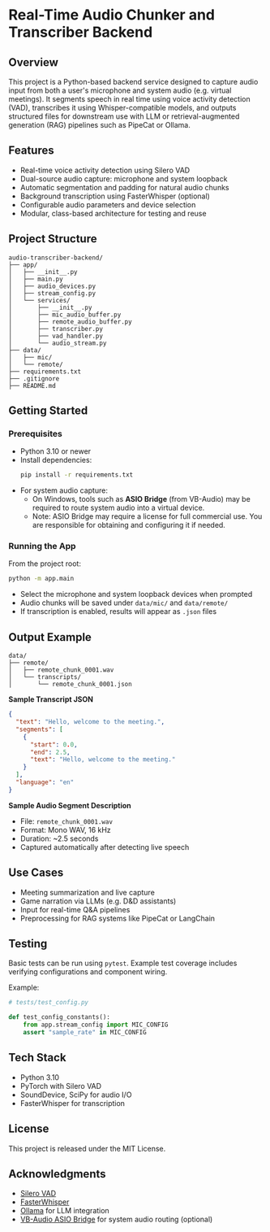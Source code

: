 # Real-Time Audio Chunker and Transcriber Backend

## Overview

This project is a Python-based backend service designed to capture audio input from both a user's microphone and system audio (e.g. virtual meetings). It segments speech in real time using voice activity detection (VAD), transcribes it using Whisper-compatible models, and outputs structured files for downstream use with LLM or retrieval-augmented generation (RAG) pipelines such as PipeCat or Ollama.

## Features

- Real-time voice activity detection using Silero VAD
- Dual-source audio capture: microphone and system loopback
- Automatic segmentation and padding for natural audio chunks
- Background transcription using FasterWhisper (optional)
- Configurable audio parameters and device selection
- Modular, class-based architecture for testing and reuse

## Project Structure

```
audio-transcriber-backend/
├── app/
│   ├── __init__.py
│   ├── main.py
│   ├── audio_devices.py
│   ├── stream_config.py
│   └── services/
│       ├── __init__.py
│       ├── mic_audio_buffer.py
│       ├── remote_audio_buffer.py
│       ├── transcriber.py
│       ├── vad_handler.py
│       └── audio_stream.py
├── data/
│   ├── mic/
│   └── remote/
├── requirements.txt
├── .gitignore
├── README.md
```

## Getting Started

### Prerequisites

- Python 3.10 or newer
- Install dependencies:
  ```bash
  pip install -r requirements.txt
  ```
- For system audio capture:
  - On Windows, tools such as **ASIO Bridge** (from VB-Audio) may be required to route system audio into a virtual device.
  - Note: ASIO Bridge may require a license for full commercial use. You are responsible for obtaining and configuring it if needed.

### Running the App

From the project root:

```bash
python -m app.main
```

- Select the microphone and system loopback devices when prompted
- Audio chunks will be saved under `data/mic/` and `data/remote/`
- If transcription is enabled, results will appear as `.json` files

## Output Example

```text
data/
├── remote/
│   ├── remote_chunk_0001.wav
│   └── transcripts/
│       └── remote_chunk_0001.json
```

**Sample Transcript JSON**

```json
{
  "text": "Hello, welcome to the meeting.",
  "segments": [
    {
      "start": 0.0,
      "end": 2.5,
      "text": "Hello, welcome to the meeting."
    }
  ],
  "language": "en"
}
```

**Sample Audio Segment Description**

- File: `remote_chunk_0001.wav`
- Format: Mono WAV, 16 kHz
- Duration: \~2.5 seconds
- Captured automatically after detecting live speech

## Use Cases

- Meeting summarization and live capture
- Game narration via LLMs (e.g. D&D assistants)
- Input for real-time Q&A pipelines
- Preprocessing for RAG systems like PipeCat or LangChain

## Testing

Basic tests can be run using `pytest`. Example test coverage includes verifying configurations and component wiring.

Example:

```python
# tests/test_config.py

def test_config_constants():
    from app.stream_config import MIC_CONFIG
    assert "sample_rate" in MIC_CONFIG
```

## Tech Stack

- Python 3.10
- PyTorch with Silero VAD
- SoundDevice, SciPy for audio I/O
- FasterWhisper for transcription

## License

This project is released under the MIT License.

## Acknowledgments

- [Silero VAD](https://github.com/snakers4/silero-vad)
- [FasterWhisper](https://github.com/guillaumekln/faster-whisper)
- [Ollama](https://ollama.ai/) for LLM integration
- [VB-Audio ASIO Bridge](https://vb-audio.com/Cable/) for system audio routing (optional)

